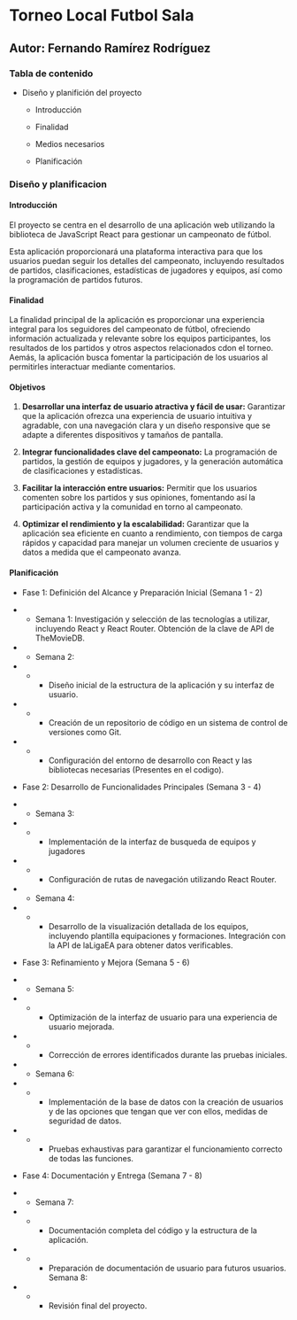 # Torneo Local Futbol Sala

## Autor: Fernando Ramírez Rodríguez

### Tabla de contenido

+ Diseño y planifición del proyecto

   + Introducción

   + Finalidad

    + Medios necesarios

    + Planificación


### Diseño y planificacion

#### Introducción

El proyecto se centra en el desarrollo de una aplicación web utilizando la biblioteca de JavaScript React para gestionar un campeonato de fútbol.
    
Esta aplicación proporcionará una plataforma interactiva para que los usuarios puedan seguir los detalles del campeonato, incluyendo resultados de partidos, clasificaciones, estadísticas de jugadores y equipos, así como la programación de partidos futuros.

#### Finalidad

La finalidad principal de la aplicación es proporcionar una experiencia integral para los seguidores del campeonato de fútbol, ofreciendo información actualizada y relevante sobre los equipos participantes, los resultados de los partidos y otros aspectos relacionados cdon el torneo. Aemás, la aplicación busca fomentar la participación de los usuarios al permitirles interactuar mediante comentarios.

#### Objetivos

1. **Desarrollar una interfaz de usuario atractiva y fácil de usar:** Garantizar que la aplicación ofrezca una experiencia de usuario intuitiva y agradable, con una navegación clara y un diseño responsive que se adapte a diferentes dispositivos y tamaños de pantalla.

2. **Integrar funcionalidades clave del campeonato:** La programación de partidos, la gestión de equipos y jugadores, y la generación automática de clasificaciones y estadísticas.

3. **Facilitar la interacción entre usuarios:** Permitir que los usuarios comenten sobre los partidos y sus opiniones, fomentando así la participación activa y la comunidad en torno al campeonato.

4. **Optimizar el rendimiento y la escalabilidad:** Garantizar que la aplicación sea eficiente en cuanto a rendimiento, con tiempos de carga rápidos y capacidad para manejar un volumen creciente de usuarios y datos a medida que el campeonato avanza.


#### Planificación
- Fase 1: Definición del Alcance y Preparación Inicial (Semana 1 - 2)
- - Semana 1: Investigación y selección de las tecnologías a utilizar, incluyendo React y React Router.
Obtención de la clave de API de TheMovieDB.
- - Semana 2:
- - - Diseño inicial de la estructura de la aplicación y su interfaz de usuario.
- - - Creación de un repositorio de código en un sistema de control de versiones como Git.
- - - Configuración del entorno de desarrollo con React y las bibliotecas necesarias (Presentes en el
codigo).

- Fase 2: Desarrollo de Funcionalidades Principales (Semana 3 - 4)
- - Semana 3:
- - - Implementación de la interfaz de busqueda de equipos y jugadores
- - - Configuración de rutas de navegación utilizando React Router.
- - Semana 4:
- - - Desarrollo de la visualización detallada de los equipos, incluyendo plantilla equipaciones y formaciones.
Integración con la API de laLigaEA para obtener datos verificables.

- Fase 3: Refinamiento y Mejora (Semana 5 - 6)
- - Semana 5:
- - - Optimización de la interfaz de usuario para una experiencia de usuario mejorada.
- - - Corrección de errores identificados durante las pruebas iniciales.
- - Semana 6:
- - - Implementación de la base de datos con la creación de usuarios y de las opciones que tengan
que ver con ellos, medidas de seguridad de datos.
- - - Pruebas exhaustivas para garantizar el funcionamiento correcto de todas las funciones.

- Fase 4: Documentación y Entrega (Semana 7 - 8)
- - Semana 7:
- - - Documentación completa del código y la estructura de la aplicación.
- - - Preparación de documentación de usuario para futuros usuarios.
Semana 8:
- - - Revisión final del proyecto.